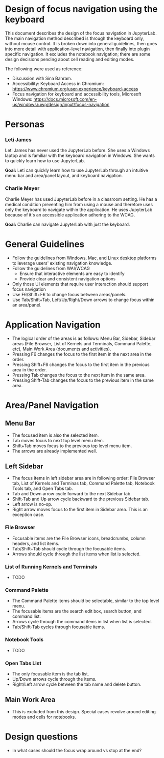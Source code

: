 # Design of focus navigation using the keyboard

This document describes the design of the focus navigation in JupyterLab. The main navigation method described is through the keyboard only, without mouse control. It is broken down into general guidelines, then goes into more detail with application-level navigation, then finally into plugin specific navigation. It excludes the notebook navigation; there are some design decisions pending about cell reading and editing modes.

The following were used as reference:

- Discussion with Sina Bahram.
- Accessibility: Keyboard Access in Chromium: https://www.chromium.org/user-experience/keyboard-access
- Focus navigation for keyboard and accessibility tools, Microsoft Windows: https://docs.microsoft.com/en-us/windows/uwp/design/input/focus-navigation

# Personas

### Leti James

Leti James has never used the JupyterLab before. She uses a Windows laptop and is familiar with the keyboard navigation in Windows. She wants to quickly learn how to use JupyterLab.

**Goal:** Leti can quickly learn how to use JupyterLab through an intuitive menu bar and area/panel layout, and keyboard navigation.

### Charlie Meyer

Charlie Meyer has used JupyterLab before in a classroom setting. He has a medical condition preventing him from using a mouse and therefore uses only the keyboard to navigate within the application. He uses JupyterLab because of it's an accessible application adhering to the WCAG.

**Goal:** Charlie can navigate JupyterLab with just the keyboard.

# General Guidelines

- Follow the guidelines from Windows, Mac, and Linux desktop platforms to leverage users' existing navigation knowledge.
- Follow the guidelines from WAI/WCAG
  - Ensure that interactive elements are easy to identify
  - Provide clear and consistent navigation options
- Only those UI elements that require user interaction should support focus navigation
- Use F6/Shift+F6 to change focus between areas/panels.
- Use Tab/Shift+Tab, Left/Up/Right/Down arrows to change focus within an area/panel.

# Application Navigation

- The logical order of the areas is as follows: Menu Bar, Sidebar, Sidebar areas (File Browser, List of Kernels and Terminals, Command Palette, etc), Main Work Area (documents and activities).
- Pressing F6 changes the focus to the first item in the next area in the order.
- Pressing Shift+F6 changes the focus to the first item in the previous area in the order.
- Pressing Tab changes the focus to the next item in the same area.
- Pressing Shift-Tab changes the focus to the previous item in the same area.

# Area/Panel Navigation

## Menu Bar

- The focused item is also the selected item.
- Tab moves focus to next top level menu item.
- Shift+Tab moves focus to the previous top level menu item.
- The arrows are already implemented well.

## Left Sidebar

- The focus items in left sidebar area are in following order: File Browser tab, List of Kernels and Terminas tab, Command Palette tab, Notebook Tools tab, and Open Tabs tab.
- Tab and Down arrow cycle forward to the next Sidebar tab.
- Shift-Tab and Up arrow cycle backward to the previous Sidebar tab.
- Left arrow is no-op.
- Right arrow moves focus to the first item in Sidebar area. This is an exception case.

### File Browser

- Focusable items are the File Browser icons, breadcrumbs, column headers, and list items.
- Tab/Shift+Tab should cycle through the focusable items.
- Arrows should cycle through the list items when list is selected.

### List of Running Kernels and Terminals

- TODO

### Command Palette

- The Command Palette items should be selectable, similar to the top level menu.
- The focusable items are the search edit box, search button, and command list.
- Arrows cycle through the command items in list when list is selected.
- Tab/Shift-Tab cycles through focusable items.

### Notebook Tools

- TODO

### Open Tabs List

- The only focusable item is the tab list.
- Up/Down arrows cycle through the items.
- Right/Left arrow cycle between the tab name and delete button.

## Main Work Area

- This is excluded from this design. Special cases revolve around editing modes and cells for notebooks.

# Design questions

- In what cases should the focus wrap around vs stop at the end?
